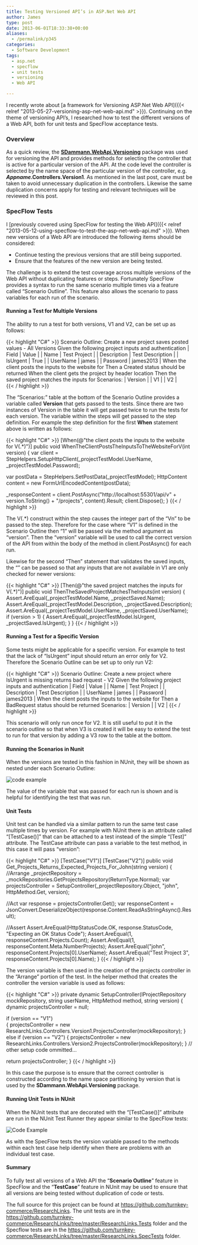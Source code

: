 ```yaml
---
title: Testing Versioned API’s in ASP.Net Web API
author: James
type: post
date: 2013-06-01T18:33:38+00:00
aliases: 
  - /permalink/p345
categories:
  - Software Development
tags:
  - asp.net
  - specflow
  - unit tests
  - versioning
  - Web API

---
```

I recently wrote about [a framework for Versioning ASP.Net Web API]({{< relref "2013-05-27-versioning-asp-net-web-api.md" >}}). Continuing on the theme of versioning API’s, I researched how to test the different versions of a Web API, both for unit tests and SpecFlow acceptance tests.

### Overview

As a quick review, the [**SDammann.WebApi.Versioning**][1] package was used for versioning the API and provides methods for selecting the controller that is active for a particular version of the API. At the code level the controller is selected by the name space of the particular version of the controller, e.g. **_Appname_.Controllers.Version1**. As mentioned in the last post, care must be taken to avoid unnecessary duplication in the controllers. Likewise the same duplication concerns apply for testing and relevant techniques will be reviewed in this post.

### SpecFlow Tests

I [previously covered using SpecFlow for testing the Web API]({{< relref "2013-05-12-using-specflow-to-test-the-asp-net-web-api.md" >}}). When new versions of a Web API are introduced the following items should be considered:

* Continue testing the previous versions that are still being supported.
* Ensure that the features of the new version are being tested.

The challenge is to extend the test coverage across multiple versions of the Web API without duplicating features or steps. Fortunately SpecFlow provides a syntax to run the same scenario multiple times via a feature called “Scenario Outline”. This feature also allows the scenario to pass variables for each run of the scenario.

#### Running a Test for Multiple Versions

The ability to run a test for both versions, V1 and V2, can be set up as follows:

{{< highlight "C#" >}}
Scenario Outline: Create a new project saves posted values - All Versions
	Given the following project inputs and authentication
		| Field       | Value            |
		| Name        | Test Project     |
		| Description | Test Description |
		| IsUrgent    | True             |
		| UserName    | james            |
		| Password    | james2013        |
	When the client posts the inputs to the website for <Version>
	Then a Created status should be returned
	When the client gets the project by header location
	Then the saved project matches the inputs for <Version>
Scenarios: 
	| Version |
	| V1      |
	| V2      |    
{{< / highlight >}}


The “Scenarios:” table at the bottom of the Scenario Outline provides a variable called **Version** that gets passed to the tests. Since there are two instances of Version in the table it will get passed twice to run the tests for each version. The **<Version>** variable within the steps will get passed to the step definition. For example the step definition for the first **When** statement above is written as follows:


{{< highlight "C#" >}}
[When(@"the client posts the inputs to the website for V(.*)")]
public void WhenTheClientPostsTheInputsToTheWebsiteForV(int version)
{
  var client = StepHelpers.SetupHttpClient(_projectTestModel.UserName, _projectTestModel.Password);

  var postData = StepHelpers.SetPostData<ProjectTestModel>(_projectTestModel);
  HttpContent content = new FormUrlEncodedContent(postData);

  _responseContent = client.PostAsync("http://localhost:55301/api/v" + version.ToString() + "/projects", content).Result;
  client.Dispose();
}
{{< / highlight >}}

The V(.*) construct within the step causes the integer part of the “Vn” to be passed to the step. Therefore for the case where “V1” is defined in the Scenario Outline then “1” will be passed via the method argument as “version”. Then the “version” variable will be used to call the correct version of the API from within the body of the method in client.PostAsync() for each run.

Likewise for the second “Then” statement that validates the saved inputs, the “<Version>” can be passed so that any inputs that are not available in V1 are only checked for newer versions:

{{< highlight "C#" >}}
[Then(@"the saved project matches the inputs for V(.*)")]
public void ThenTheSavedProjectMatchesTheInputs(int version)
{ 
  Assert.AreEqual(_projectTestModel.Name, _projectSaved.Name);
  Assert.AreEqual(_projectTestModel.Description, _projectSaved.Description);  
  Assert.AreEqual(_projectTestModel.UserName, _projectSaved.UserName);
  if (version > 1) 
  {
    Assert.AreEqual(_projectTestModel.IsUrgent, _projectSaved.IsUrgent);
  }
}
{{< / highlight >}}

#### Running a Test for a Specific Version

Some tests might be applicable for a specific version. For example to test that the lack of “IsUrgent” input should return an error only for V2. Therefore the Scenario Outline can be set up to only run V2:

{{< highlight "C#" >}}
Scenario Outline: Create a new project where IsUrgent is missing returns bad request - V2
	Given the following project inputs and authentication
		| Field       | Value            |
		| Name        | Test Project     |
		| Description | Test Description |
		| UserName    | james            |
		| Password    | james2013        |
	When the client posts the inputs to the website for <Version>
	Then a BadRequest status should be returned
Scenarios: 
	| Version |
	| V2      |
{{< / highlight >}}

This scenario will only run once for V2. It is still useful to put it in the scenario outline so that when V3 is created it will be easy to extend the test to run for that version by adding a V3 row to the table at the bottom.

#### Running the Scenarios in Nunit

When the versions are tested in this fashion in NUnit, they will be shown as nested under each Scenario Outline:

![code example](/uploads/2013/06/image.png)

The value of the variable that was passed for each run is shown and is helpful for identifying the test that was run.

#### Unit Tests

Unit test can be handled via a similar pattern to run the same test case multiple times by version. For example with NUnit there is an attribute called “[TestCase()]” that can be attached to a test instead of the simple “[Test]” attribute. The TestCase attribute can pass a variable to the test method, in this case it will pass “version”:

{{< highlight "C#" >}}
[TestCase("V1")]
[TestCase("V2")]
public void Get_Projects_Returns_Expected_Projects_For_John(string version)
{
  //Arrange
  _projectRepository = _mockRepositories.GetProjectsRepository(ReturnType.Normal);
  var projectsController = SetupController(_projectRepository.Object, "john", HttpMethod.Get, version);

  //Act
  var response = projectsController.Get();
  var responseContent = JsonConvert.DeserializeObject<ProjectDto>(response.Content.ReadAsStringAsync().Result);

  //Assert 
  Assert.AreEqual(HttpStatusCode.OK, response.StatusCode, "Expecting an OK Status Code"); 
  Assert.AreEqual(1, responseContent.Projects.Count);
  Assert.AreEqual(1, responseContent.Meta.NumberProjects); 
  Assert.AreEqual("john", responseContent.Projects[0].UserName);
  Assert.AreEqual("Test Project 3", responseContent.Projects[0].Name);
}
{{< / highlight >}}

The version variable is then used in the creation of the projects controller in the “Arrange” portion of the test. In the helper method that creates the controller the version variable is used as follows:


{{< highlight "C#" >}}
private dynamic SetupController(IProjectRepository mockRepository, string userName, HttpMethod method, string version)
{  
  dynamic projectsController = null;
            
  if (version == "V1")  
  {
    projectsController = new ResearchLinks.Controllers.Version1.ProjectsController(mockRepository);
  }  
  else if (version == "V2") 
  {
    projectsController = new ResearchLinks.Controllers.Version2.ProjectsController(mockRepository);
  }
  // other setup code ommitted...
            
  return projectsController;
}
{{< / highlight >}}

In this case the purpose is to ensure that the correct controller is constructed according to the name space partitioning by version that is used by the **SDammann.WebApi.Versioning** package.


#### Running Unit Tests in NUnit

When the NUnit tests that are decorated with the “[TestCase()]” attribute are run in the NUnit Test Runner they appear similar to the SpecFlow tests:

![Code Example](/uploads/2013/06/image1.png)

As with the SpecFlow tests the version variable passed to the methods within each test case help identify when there are problems with an individual test case.

#### Summary

To fully test all versions of a Web API the “**Scenario Outline**” feature in SpecFlow and the “**TestCase**” feature in NUnit may be used to ensure that all versions are being tested without duplication of code or tests.

The full source for this project can be found at https://github.com/turnkey-commerce/ResearchLinks. The unit tests are in the https://github.com/turnkey-commerce/ResearchLinks/tree/master/ResearchLinks.Tests folder and the Specflow tests are in the https://github.com/turnkey-commerce/ResearchLinks/tree/master/ResearchLinks.SpecTests folder.

 [1]: http://nuget.org/packages/SDammann.WebApi.Versioning/